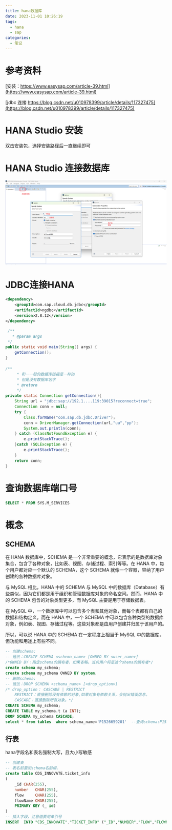 ```yaml
---
title: hana数据库
date: 2023-11-01 10:26:19
tags:
  - hana
  - sap
categories:
  - 笔记
---
```


# 参考资料

[安装：https://www.easysap.com/article-39.html](https://www.easysap.com/article-39.html)

[jdbc 连接 https://blog.csdn.net/u010978399/article/details/117327475](https://blog.csdn.net/u010978399/article/details/117327475)

# HANA Studio 安装

双击安装包，选择安装路径后一直继续即可

# HANA Studio 连接数据库

![image-20231101103754805](hana数据库/image-20231101103754805.png)

# JDBC连接HANA

```xml
<dependency>
    <groupId>com.sap.cloud.db.jdbc</groupId>
    <artifactId>ngdbc</artifactId>
    <version>2.8.12</version>
</dependency>
```

```java
 /**
   * @param args
 */
public static void main(String[] args) {
    getConnection();
}

/**
	 * 和一一般的数据库链接是一样的
	 * 但是没有数据库名字
	 * @return
	 */
private static Connection getConnection(){
    String url = "jdbc:sap://192.1....119:39015?reconnect=true";
    Connection conn = null;
    try {
        Class.forName("com.sap.db.jdbc.Driver");
        conn = DriverManager.getConnection(url,"uu","pp"); 
        System.out.println(conn);
    } catch (ClassNotFoundException e) {			
        e.printStackTrace();
    }catch (SQLException e) {	
        e.printStackTrace();
    }
    return conn;
}
```

# 查询数据库端口号

```sql
SELECT * FROM SYS.M_SERVICES
```

# 概念

## SCHEMA

在 HANA 数据库中，SCHEMA 是一个非常重要的概念，它表示的是数据库对象集合，包含了各种对象，比如表、视图、存储过程、索引等等。在 HANA 中，每个用户都对应一个默认的 SCHEMA，这个 SCHEMA 就像一个容器，容纳了用户创建的各种数据库对象。

与 MySQL 相比，HANA 中的 SCHEMA 与 MySQL 中的数据库（Database）有些类似，因为它们都是用于组织和管理数据库对象的命名空间。然而，HANA 中的 SCHEMA 包含的对象类型更多，而 MySQL 主要是用于存储数据表。

在 MySQL 中，一个数据库中可以包含多个表和其他对象，而每个表都有自己的数据和结构定义。而在 HANA 中，一个 SCHEMA 中可以包含各种类型的数据库对象，例如表、视图、存储过程等。这些对象都是由用户创建并归属于该用户的。

所以，可以说 HANA 中的 SCHEMA 在一定程度上相当于 MySQL 中的数据库，但功能和用途上有些不同。

```sql
-- 创建schema:
-- 语法：CREATE SCHEMA <schema_name> [OWNED BY <user_name>]
/*OWNED BY：指定schema的拥有者，如果省略。当前用户将是这个shema的拥有者*/
create schema my_schema;
create schema my_schema OWNED BY system.
-- 删除schema:
-- 语法：DROP SCHEMA <schema_name> [<drop_option>]
/* drop_option： CASCADE | RESTRICT
    RESTRICT：直接删除没有依赖的对象,如果对象有依赖关系，会抛出错误信息。
    CASCADE：直接删除所有对象。*/
CREATE SCHEMA my_schema;
CREATE TABLE my_schema.t (a INT);
DROP SCHEMA my_schema CASCADE;
select * from tables  where schema_name='P1526659201'  --查询schema:P1526659201下的所有表
```

## 行表

hana字段名和表名强制大写，且大小写敏感

```sql
-- 创建表
-- 表名前要加schema名前缀.
create table CDS_INNOVATE.ticket_info
(
    _id CHAR(255),
    number   CHAR(255),
    flow     CHAR(255),
    flowName CHAR(255),
    PRIMARY KEY (_ id)
)
-- 插入字段，注意值要用单引号
INSERT  INTO "CDS_INNOVATE"."TICKET_INFO" ("_ID","NUMBER","FLOW","FLOWNAME") VALUES ('0c6753e0-c001-11ea-872e-3785eca9b7a7','2020070700001','f2dbf4e0-d2ac-11e9-a569-c5359b9a58f5','请假申请');
```

